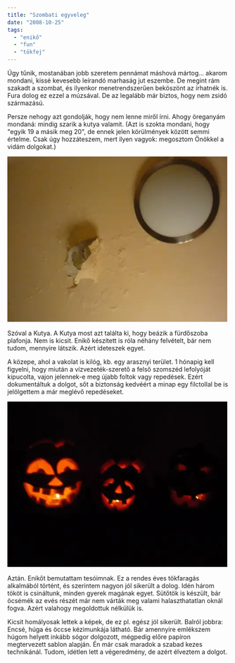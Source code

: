 ```yaml
---
title: "Szombati egyveleg"
date: "2008-10-25"
tags: 
  - "enikő"
  - "fun"
  - "tökfej"
---
```


Úgy tűnik, mostanában jobb szeretem pennámat máshová mártog... akarom mondani, kissé kevesebb leírandó marhaság jut eszembe. De megint rám szakadt a szombat, és ilyenkor menetrendszerűen beköszönt az írhatnék is. Fura dolog ez ezzel a múzsával. De az legalább már biztos, hogy nem zsidó származású.

Persze nehogy azt gondolják, hogy nem lenne miről írni. Ahogy öreganyám mondaná: mindig szarik a kutya valamit. (Azt is szokta mondani, hogy "egyik 19 a másik meg 20", de ennek jelen körülmények között semmi értelme. Csak úgy hozzáteszem, mert ilyen vagyok: megosztom Önökkel a vidám dolgokat.)

![p1010157](images/p1010157-500x375.webp)

Szóval a Kutya. A Kutya most azt találta ki, hogy beázik a fürdőszoba plafonja. Nem is kicsit. Enikő készített is róla néhány felvételt, bár nem tudom, mennyire látszik. Azért ideteszek egyet.

A közepe, ahol a vakolat is kilóg, kb. egy arasznyi terület. 1 hónapig kell figyelni, hogy miután a vízvezeték-szerető a felső szomszéd lefolyóját kipucolta, vajon jelennek-e meg újabb foltok vagy repedések. Ezért dokumentáltuk a dolgot, sőt a biztonság kedvéért a minap egy filctollal be is jelölgettem a már meglévő repedéseket.

![p1010253](images/p1010253-500x375.webp)

Aztán. Enikőt bemutattam tesóimnak. Ez a rendes éves tökfaragás alkalmából történt, és szerintem nagyon jól sikerült a dolog. Idén három tököt is csináltunk, minden gyerek magának egyet. Sütőtök is készült, bár öcsémék az evés részét már nem várták meg valami halaszthatatlan oknál fogva. Azért valahogy megoldottuk nélkülük is.

Kicsit homályosak lettek a képek, de ez pl. egész jól sikerült. Balról jobbra: Encsé, húga és öccse kézimunkája látható. Bár amennyire emlékszem húgom helyett inkább sógor dolgozott, mégpedig előre papíron megtervezett sablon alapján. Én már csak maradok a szabad kezes technikánál. Tudom, idétlen lett a végeredmény, de azért élveztem a dolgot.
